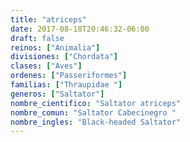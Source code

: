 ```yaml
---
title: "atriceps"
date: 2017-08-18T20:46:32-06:00
draft: false
reinos: ["Animalia"]
divisiones: ["Chordata"]
clases: ["Aves"]
ordenes: ["Passeriformes"]
familias: ["Thraupidae "]
generos: ["Saltator"]
nombre_cientifico: "Saltator atriceps"
nombre_comun: "Saltator Cabecinegro "
nombre_ingles: "Black-headed Saltator"
---
```

